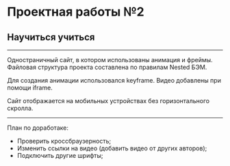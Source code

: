 # Проектная работы №2
## Научиться учиться
---
Одностраничный сайт, в котором использованы анимация и фреймы. Файловая структура проекта составлена по правилам Nested БЭМ.

Для создания анимации использовался keyframe. Видео добавлены при помощи iframe.

Сайт отображается на мобильных устройствах без горизонтального скролла.

---

План по доработаке:
* Проверить кроссбраузерность;
* Изменить ссылки на видео (добавить видео от других авторов);
* Подключить другие шрифты;
